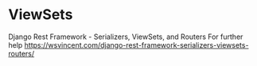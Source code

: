 # ViewSets
Django Rest Framework - Serializers, ViewSets, and Routers
For further help
https://wsvincent.com/django-rest-framework-serializers-viewsets-routers/
